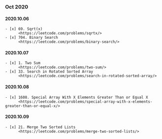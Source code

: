 ### **Oct 2020**

#### 2020.10.06
    - [x] 69. Sqrt(x)
          <https://leetcode.com/problems/sqrtx/>
    - [x] 704. Binary Search
          <https://leetcode.com/problems/binary-search/>

#### 2020.10.07
    - [x] 1. Two Sum
          <https://leetcode.com/problems/two-sum/>
    - [x] 33. Search in Rotated Sorted Array
          <https://leetcode.com/problems/search-in-rotated-sorted-array/>

#### 2020.10.08
    - [x] 1608. Special Array With X Elements Greater Than or Equal X
          <https://leetcode.com/problems/special-array-with-x-elements-greater-than-or-equal-x/>

#### 2020.10.09
    - [x] 21. Merge Two Sorted Lists
          <https://leetcode.com/problems/merge-two-sorted-lists/>
